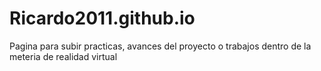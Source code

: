 # Ricardo2011.github.io

Pagina para subir practicas, avances del proyecto o trabajos 
dentro de la meteria de realidad virtual
